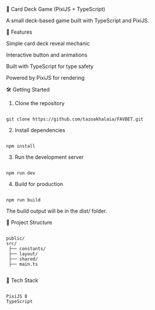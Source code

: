 🎴 Card Deck Game (PixiJS + TypeScript)

A small deck-based game built with TypeScript and PixiJS.

🚀 Features

Simple card deck reveal mechanic

Interactive button and animations

Built with TypeScript for type safety

Powered by PixiJS for rendering

🛠️ Getting Started
1. Clone the repository
```

git clone https://github.com/tazoakhalaia/FAVBET.git

```

2. Install dependencies
```

npm install

```

3. Run the development server
```

npm run dev

```

4. Build for production
```

npm run build

```
The build output will be in the dist/ folder. 

📂 Project Structure
```

public/  
src/
 ├── constants/  
 ├── layout/         
 ├── shared/         
 ├── main.ts
               
```

🎨 Tech Stack
```

PixiJS 8
TypeScript

```
